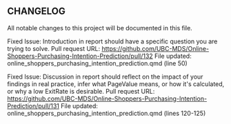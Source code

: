 ## CHANGELOG

All notable changes to this project will be documented in this file.

Fixed Issue: Introduction in report should have a specific question you are trying to solve. Pull request URL: <https://github.com/UBC-MDS/Online-Shoppers-Purchasing-Intention-Prediction/pull/132> File updated: online_shoppers_purchasing_intention_prediction.qmd (line 50)

Fixed Issue: Discussion in report should reflect on the impact of your findings in real practice, infer what PageValue means, or how it's calculated, or why a low ExitRate is desirable. Pull request URL: <https://github.com/UBC-MDS/Online-Shoppers-Purchasing-Intention-Prediction/pull/131> File updated: online_shoppers_purchasing_intention_prediction.qmd (lines 120-125)

